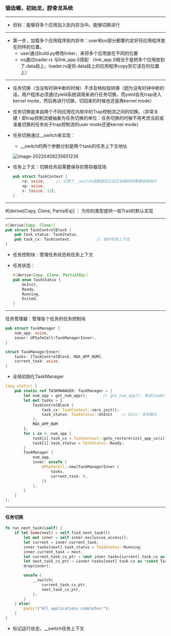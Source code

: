 ### 锯齿螈，初始龙，腔骨龙系统

---

+ 目标：能够将多个应用加入到内存当中。能够切换进行

---

+ 第一步，加载多个应用程序到内存中：user和os部分都要约定好将应用程序放在同样的位置。
  + user通过build.py修改linker，来将多个应用放在不同的位置
  + os通过loader.rs 与link_app.S搭配 （link_app.S相当于是把多个应用放到了.data段上，loader.rs是将.data段上的应用程序copy到它该在的位置上）

---

+ 任务切换（当没有时钟中断的时候）不涉及特权级转换（因为没有时钟中断的话，用户程序必须通过yield系统调用来进行任务切换，而yield会先trap进入kernel mode，然后再进行切换，切回来的时候也还是再kernel mode）

+ 任务切换是来自两个不同应用在内核中的Trap控制流之间的切换。（非常关键！即trap控制流被抽象为任务切换的单位：任务切换的时候不用考虑当前或准备切换的任务处于trap控制流的user mode还是kernel mode）

+ 任务切换通过__switch来实现：

  + __switch的两个参数分别是两个task的任务上下文地址

  ![image-20220408235651236](C:\Users\LENOVO\AppData\Roaming\Typora\typora-user-images\image-20220408235651236.png)

+ 任务上下文：切换任务前需要保存的寄存器现场

  ```rust
  pub struct TaskContext {
      ra: usize,     // 记录了__switch函数返回之后应该跳转到哪里继续执行
      sp: usize,
      s: [usize, 12],
  }
  ```

---

\#[derive(Copy, Clone, PartialEq)] ： 为你的类型提供一些Trait的默认实现

---

```rust
#[derive(Copy, Clone)]
pub struct TaskControlBlock {
    pub task_status: TaskStatus,
    pub task_cx: TaskContext,           // 维护任务上下文
}
```

+ 任务控制块：管理任务状态和任务上下文

+ 任务状态：

  ```rust
  #[derive(Copy, Clone, PartialEq)]     
  pub enum TaskStatus {
      UnInit,
      Ready,
      Running,
      Exited,
  }
  ```

---

任务管理器：管理各个任务的任务控制块

```rust
pub struct TaskManager {
    num_app: usize,
    inner: UPSafeCell<TaskManagerInner>,
}

struct TaskManagerInner{
    tasks: [TaskControlBlock; MAX_APP_NUM],
    current_task: usize,
}
```

+ 全局初始化TaskManager

```rust
lazy_static! {
    pub static ref TASKMANAGER: TaskManager = {
        let num_app = get_num_app();       // get_num_app(): 来自loader.rs
        let mut tasks = [
            TaskControlBlock {
                task_cx: TaskContext::zero_init();
                task_status: TaskStatus::UnInit    // Unit: 未初始化
            };
            MAX_APP_NUM
        ];
        for i in 0..num_app {
            task[i].task_cx = TaskContext::goto_restore(init_app_cx(i));
            task[i].task_status = TaskStatus::Ready;
        }
        TaskManager {
            num_app,
            inner: unsafe {
                UPSafeCell::new(TaskManagerInner {
                    tasks,
                    current_task: 0,
                })
            },
        }
    }
};
```

---

#### 任务切换

```rust
fn run_next_task(&self) {
    if let Some(next) = self.find_next_task(){
        let mut inner = self.inner.exclusive_access();
        let current = inner.current_task;
        inner.tasks[next].task_status = TaskStatus::Running;
        inner.current_task = next;
        let current_task_cx_ptr = &mut inner.tasks[current].task_cx as *mut TaskContext;
        let next_task_cx_ptr = &inner.tasks[next].task.cx as *const TaskContext;
        drop(inner);

        unsafe {
            __switch{
                current_task_cx_ptr,
                next_task_cx_ptr,
            };
        }
    } else{
        panic!("All applications completes!");
    }
}
```

+ 标记运行状态，__switch任务上下文